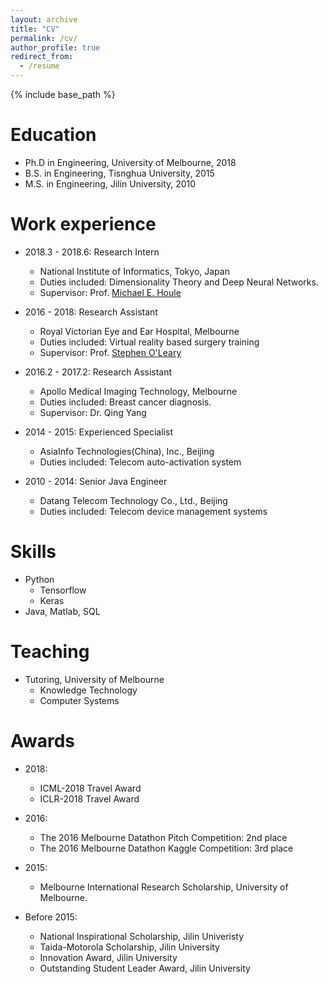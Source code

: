 ```yaml
---
layout: archive
title: "CV"
permalink: /cv/
author_profile: true
redirect_from:
  - /resume
---
```


{% include base_path %}

Education
======
* Ph.D in Engineering, University of Melbourne, 2018
* B.S. in Engineering, Tisnghua University, 2015
* M.S. in Engineering, Jilin University, 2010

Work experience
======
* 2018.3 - 2018.6: Research Intern
  * National Institute of Informatics, Tokyo, Japan
  * Duties included: Dimensionality Theory and Deep Neural Networks.
  * Supervisor: Prof. [Michael E. Houle](http://research.nii.ac.jp/~meh/)

* 2016 - 2018: Research Assistant
  * Royal Victorian Eye and Ear Hospital, Melbourne
  * Duties included: Virtual reality based surgery training
  * Supervisor: Prof. [Stephen O'Leary](https://www.findanexpert.unimelb.edu.au/display/person4669)

* 2016.2 - 2017.2: Research Assistant
  * Apollo Medical Imaging Technology, Melbourne
  * Duties included: Breast cancer diagnosis.
  * Supervisor: Dr. Qing Yang

* 2014 - 2015: Experienced Specialist
  * AsiaInfo Technologies(China), Inc., Beijing
  * Duties included: Telecom auto-activation system

* 2010 - 2014: Senior Java Engineer
  * Datang Telecom Technology Co., Ltd., Beijing
  * Duties included: Telecom device management systems

Skills
======
* Python
  * Tensorflow
  * Keras
* Java, Matlab, SQL

Teaching
======
* Tutoring, University of Melbourne
  * Knowledge Technology
  * Computer Systems

Awards
======
* 2018:
  * ICML-2018 Travel Award
  * ICLR-2018 Travel Award

* 2016:
  * The 2016 Melbourne Datathon Pitch Competition: 2nd place
  * The 2016 Melbourne Datathon Kaggle Competition: 3rd place

* 2015:
  * Melbourne International Research Scholarship, University of Melbourne.

* Before 2015:
  * National Inspirational Scholarship, Jilin Univeristy
  * Taida-Motorola Scholarship, Jilin University
  * Innovation Award, Jilin University
  * Outstanding Student Leader Award, Jilin University